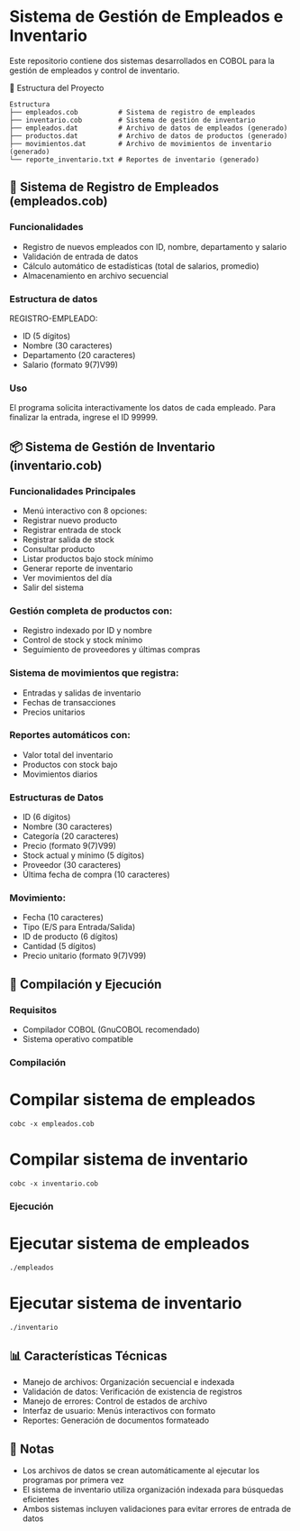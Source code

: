 # Sistema de Gestión de Empleados e Inventario
Este repositorio contiene dos sistemas desarrollados en COBOL para la gestión de empleados y control de inventario.

📁 Estructura del Proyecto
```
Estructura
├── empleados.cob          # Sistema de registro de empleados
├── inventario.cob         # Sistema de gestión de inventario
├── empleados.dat          # Archivo de datos de empleados (generado)
├── productos.dat          # Archivo de datos de productos (generado)
├── movimientos.dat        # Archivo de movimientos de inventario (generado)
└── reporte_inventario.txt # Reportes de inventario (generado)
```

## 🏢 Sistema de Registro de Empleados (empleados.cob)
### Funcionalidades
+ Registro de nuevos empleados con ID, nombre, departamento y salario
+ Validación de entrada de datos
+ Cálculo automático de estadísticas (total de salarios, promedio)
+ Almacenamiento en archivo secuencial

### Estructura de datos
REGISTRO-EMPLEADO:
  - ID (5 dígitos)
  - Nombre (30 caracteres)
  - Departamento (20 caracteres)
  - Salario (formato 9(7)V99)

### Uso
El programa solicita interactivamente los datos de cada empleado. Para finalizar la entrada, ingrese el ID 99999.

## 📦 Sistema de Gestión de Inventario (inventario.cob)
### Funcionalidades Principales
  - Menú interactivo con 8 opciones:
  - Registrar nuevo producto
  - Registrar entrada de stock
  - Registrar salida de stock
  - Consultar producto
  - Listar productos bajo stock mínimo
  - Generar reporte de inventario
  - Ver movimientos del día
  - Salir del sistema
### Gestión completa de productos con:
  - Registro indexado por ID y nombre
  - Control de stock y stock mínimo
  - Seguimiento de proveedores y últimas compras
### Sistema de movimientos que registra:
  - Entradas y salidas de inventario
  - Fechas de transacciones
  - Precios unitarios
### Reportes automáticos con:
  - Valor total del inventario
  - Productos con stock bajo
  - Movimientos diarios
### Estructuras de Datos
  - ID (6 dígitos)
  - Nombre (30 caracteres)
  - Categoría (20 caracteres)
  - Precio (formato 9(7)V99)
  - Stock actual y mínimo (5 dígitos)
  - Proveedor (30 caracteres)
  - Última fecha de compra (10 caracteres)
### Movimiento:
  - Fecha (10 caracteres)
  - Tipo (E/S para Entrada/Salida)
  - ID de producto (6 dígitos)
  - Cantidad (5 dígitos)
  - Precio unitario (formato 9(7)V99)
## 🚀 Compilación y Ejecución
### Requisitos
  - Compilador COBOL (GnuCOBOL recomendado)
  - Sistema operativo compatible
### Compilación
# Compilar sistema de empleados
```
cobc -x empleados.cob
```
# Compilar sistema de inventario
```
cobc -x inventario.cob
```
### Ejecución
# Ejecutar sistema de empleados
```
./empleados
```
# Ejecutar sistema de inventario
```
./inventario
```
## 📊 Características Técnicas
  - Manejo de archivos: Organización secuencial e indexada
  - Validación de datos: Verificación de existencia de registros
  - Manejo de errores: Control de estados de archivo
  - Interfaz de usuario: Menús interactivos con formato
  - Reportes: Generación de documentos formateado
## 📝 Notas
  - Los archivos de datos se crean automáticamente al ejecutar los programas por primera vez
  - El sistema de inventario utiliza organización indexada para búsquedas eficientes
  - Ambos sistemas incluyen validaciones para evitar errores de entrada de datos
